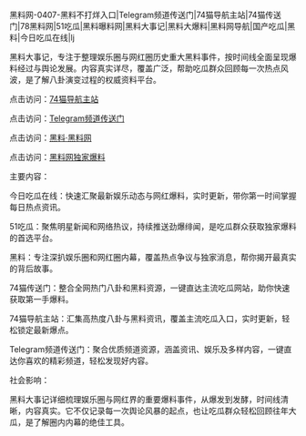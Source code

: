 #
黑料网-0407-黑料不打烊入口|Telegram频道传送门|74猫导航主站|74猫传送门|78黑料网|51吃瓜|黑料曝料网|黑料大事记|黑料大爆料|黑料网导航|国产吃瓜|黑料|今日吃瓜在线|lj

黑料大事记，专注于整理娱乐圈与网红圈历史重大黑料事件，按时间线全面呈现爆料经过与舆论发展。内容真实详尽，覆盖广泛，帮助吃瓜群众回顾每一次热点风波，是了解八卦演变过程的权威资料平台。


点击访问：<a href="https://74mao.com/">74猫导航主站</a>

点击访问：<a href="https://74mao.com/">Telegram频道传送门</a>

点击访问：<a href="https://tyer.pages.dev/">黑料·黑料网</a>

点击访问：<a href="https://sdbsd.pages.dev/">黑料网独家爆料</a>


主要内容：

今日吃瓜在线：快速汇聚最新娱乐动态与网红爆料，实时更新，带你第一时间掌握每日热点资讯。

51吃瓜：聚焦明星新闻和网络热议，持续推送劲爆绯闻，是吃瓜群众获取独家爆料的首选平台。

黑料：专注深扒娱乐圈和网红圈内幕，覆盖热点争议与独家消息，帮你揭开最真实的背后故事。

74猫传送门：整合全网热门八卦和黑料资源，一键直达主流吃瓜网站，助你快速获取第一手爆料。

74猫导航主站：汇集高热度八卦与黑料资讯，覆盖主流吃瓜入口，实时更新，轻松锁定最新爆点。

Telegram频道传送门：聚合优质频道资源，涵盖资讯、娱乐及多样内容，一键直达你喜欢的精彩频道，轻松发现好内容。

社会影响：

黑料大事记详细梳理娱乐圈与网红界的重要爆料事件，从爆发到发酵，时间线清晰，内容真实。它不仅记录每一次舆论风暴的起点，也让吃瓜群众轻松回顾往年大瓜，是了解圈内内幕的绝佳工具。

<span style="display:none;">[Canonical link](https://github.com/97823/178995 ）</span>
